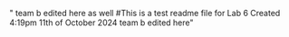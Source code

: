 " team b edited here as well #This is a test readme file for Lab 6 Created 4:19pm 11th of October 2024 team b edited here" 
